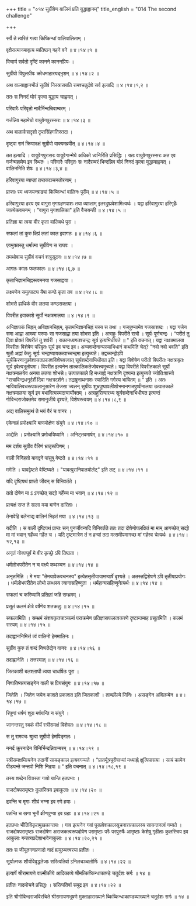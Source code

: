 +++
title = "०१४ सुग्रीवेण वालिनं प्रति युद्धाह्वानम्"
title_english = "014 The second challenge"

+++


सर्वे ते त्वरितं गत्वा किष्किन्धां वालिपालिताम् ।  

वृक्षैरात्मानमावृत्य व्यतिष्ठन् गहने वने  ॥  ४।१४।१  ॥   

विचार्य सर्वतो दृष्टिं कानने काननप्रियः ।  

सुग्रीवो विपुलग्रीवः क्रोधमाहारयद्भृशम्  ॥  ४।१४।२  ॥   

अथ वाल्याह्वानभीतं सुग्रीवं निस्त्रासयति रामश्चतुर्दशे सर्व इत्यादि  ॥ 
४।१४।१,२  ॥   

  

ततः स निनदं घोरं कृत्वा युद्धाय चाह्वयत् ।  

परिवारैः परिवृतो नादैर्भिन्दन्निवाम्बरम् ।  

गर्जन्निव महामेघो वायुवेगपुरस्सरः  ॥  ४।१४।३  ॥   

अथ बालार्कसदृशो दृप्तसिंहगतिस्तदा ।  

दृष्ट्वा रामं क्रियादक्षं सुग्रीवो वाक्यमब्रवीत्  ॥  ४।१४।४  ॥   

तत इत्यादि । वायुवेगपुरःसरः वायुवेगान्मेघे अधिको ध्वनिरिति प्रसिद्धिः ।
यतः वायुवेगपुरस्सरः अत एव गर्जन्महामेघ इव स्थितः । परिवारैः परिवृतः सः
नादैरम्बरं भिन्दन्निव घोरं निनदं कृत्वा युद्धायाह्वयत् । वालिनमिति शेषः
 ॥  ४।१४।३,४  ॥   

  

हरिवागुरया व्याप्तां तप्तकाञ्चनतोरणाम् ।  

प्राप्ताः स्म ध्वजयन्त्राढ्यां किष्किन्धां वालिनः पुरीम्  ॥  ४।१४।५  ॥   

हरिवागुरया हरय एव वागुरा मृगग्रहणपाशः तया व्याप्ताम्
इतरदुष्प्रवेशामित्यर्थः । यद्वा हरिवागुरया हरिगृहैः जात्येकवचनम् ।
"वागुरा मृगशालिका" इति वैजयन्ती  ॥  ४।१४।५  ॥   

  

प्रतिज्ञा या त्वया वीर कृता वालिवधे पुरा ।  

सफलां तां कुरु क्षिप्रं लतां काल इवागतः  ॥  ४।१४।६  ॥   

एवमुक्तस्तु धर्मात्मा सुग्रीवेण स राघवः ।  

तमथोवाच सुग्रीवं वचनं शत्रुसूदनः  ॥  ४।१४।७  ॥   

आगतः कालः फलकालः  ॥  ४।१४।६,७  ॥   

कृताभिज्ञानचिह्नस्त्वमनया गजसाह्वया ।  

लक्ष्मणेन समुत्पाट्य यैषा कण्ठे कृता तव  ॥  ४।१४।८  ॥   

शोभसे ह्यधिकं वीर लतया कण्ठसक्तया ।  

विपरीत इवाकाशे सूर्यो नक्षत्रमालया  ॥  ४।१४।९  ॥   

अभिज्ञापकं चिह्नम् अबिज्ञानचिह्नम्, कृतमभिज्ञानचिह्नं यस्य स तथा ।
गजपुष्प्यामेव गजसाशब्दः । यद्वा गजेन समा आह्वा आख्या यस्याः सा गजसाह्वा
तया शोभस इति । अत्राहुः विपरीते रात्रौ । सूर्यः पूर्णचन्द्रः । "परीतं तु
दिवा प्रोक्तं विपरीतं तु शर्वरी । राकामध्यगतश्चन्द्रः सूर्य इत्यभिधीयते
 ॥ " इति वचनात्। यद्वा नक्षत्रमालया विपरीतः विशेषेण परिवृतः सूर्य इव
चन्द्र इव। अन्यशब्देनान्यस्याभिधानं कथमिति चेत्? "नवो नवो भवति" इति
श्रुतौ अह्नां केतुः सूर्यः चन्द्राप्यायकत्वाच्चन्द्रमा इत्युच्यते।
तद्वच्चन्द्रोऽपि सूर्यकिरणानुप्रवेशायत्तप्रकाशविशेषवत्त्वात्
सूर्यशब्देनाभिधीयत इति। यद्वा विशेषेण परीतो विपरीतः नक्षत्रावृतः सूर्य
इवेत्यभूतोपमा। विपरीत इत्यनेन तात्कालिकतेजोवत्त्वमुच्यते। यद्वा विपरीते
विपरीतकाले सूर्यो नक्षत्रमालयेव अनया लतया शोभसे। उत्पातकाले हि मध्याह्ने
नक्षत्राणि दृश्यन्त इत्युच्यते ज्योतिःशास्त्रे "रात्राविन्द्रधनुर्दर्शें
दिवा नक्षत्रदर्शने। तद्राष्ट्रनाथनाशः स्यादिति गर्गस्य भाषितम्  ॥ " इति ।
अतः भाविवालिवधरूपफलानुसारेण तेजसा ज्वलन् सुग्रीवः
शुभ्रपुष्पावलीशोभमानगजपुष्पीमालया उत्पातकाले नक्षत्रमालया सूर्य इव
बभावित्यस्मदाचार्योक्तम् । अत्राहुरित्यारभ्य सूर्यशब्देनाभिधीयत इत्यन्तं
गोविन्दराजोक्तमेव रामानुजीये दृश्यते, विशेषस्त्वयम्  ॥  ४।१४।८,९  ॥   

  

अद्य वालिसमुत्थं ते भयं वैरं च वानर ।  

एकेनाहं प्रमोक्ष्यामि बाणमोक्षेण संयुगे  ॥  ४।१४।१०  ॥   

अद्येति । प्रमोक्ष्यामि प्रमोचयिष्यामि । अनिट्तवमार्षम्  ॥  ४।१४।१०  ॥   

  

मम दर्शय सुग्रीव वैरिणं भ्रातृरूपिणम् ।  

वाली विनिहतो यावद्वने पांसुषु वेष्टते  ॥  ४।१४।११  ॥   

ममेति । यावद्वेष्टते वेष्टिष्यते । "यावत्पुरानिपातयोर्लट्" इति लट्  ॥ 
४।१४।११  ॥   

  

यदि दृष्टिपथं प्राप्तो जीवन् स विनिवर्तते ।  

ततो दोषेण मा ऽ ऽगच्छेत् सद्यो गर्हेच्च मा भवान्  ॥  ४।१४।१२  ॥   

प्रत्यक्षं सप्त ते साला मया बाणेन दारिताः ।  

तेनावेहि बलेनाद्य वालिनं निहतं मया  ॥  ४।१४।१३  ॥   

यदीति । स वाली दृष्टिपथं प्राप्तः सन् पुनर्जीवन्यदि विनिवर्तते ततः तदा
दोषेणोपलक्षितं मा माम् आगच्छेत् सद्यो मा मां भवान् गर्हेच्च गर्हेत च ।
यदि दृष्टमात्रेण तं न हन्यां तदा मत्समीपमागच्छ मां गर्हस्व चेत्यर्थः  ॥ 
४।१४।१२,१३  ॥   

  

अनृतं नोक्तपूर्वं मे वीर कृच्छ्रे ऽपि तिष्ठता ।  

धर्मलोभपरीतेन न च वक्ष्ये कथञ्चन  ॥  ४।१४।१४  ॥   

अनृतमिति । मे मया "तेमयावेकवचनस्य" इत्येतत्तृतीयायामप्यार्षे दृश्यते ।
अतस्तद्विशेषणे ऽपि तृतीयाप्रयोगः । धर्मलोभपरीतेन लोभो लब्धस्य
त्यागासहिष्णुता । धर्महान्यसहिष्णुनेत्यर्थः  ॥  ४।१४।१४  ॥   

  

सफलां च करिष्यामि प्रतिज्ञां जहि सम्भ्रमम् ।  

प्रसूतं कलमं क्षेत्रे वर्षेणेव शतक्रतुः  ॥  ४।१४।१५  ॥   

सफलामिति । सम्भ्रमं संशयकृतचाञ्चल्यं पराक्रमेण प्रतिज्ञासफलत्वकरणे
दृष्टान्तमाह प्रसूतमिति । कलमं सस्यम्  ॥  ४।१४।१५  ॥   

  

तदाह्वाननिमित्तं त्वं वालिनो हेममालिनः ।  

सुग्रीव कुरु तं शब्दं निष्पतेद्येन वानरः  ॥  ४।१४।१६  ॥   

तदाह्वानेति । तत्तस्मात्  ॥  ४।१४।१६  ॥   

  

जितकाशी बलश्लाघी त्वया चाधर्षितः पुरा ।  

निष्पतिष्यत्यसङ्गेन वाली स प्रियसंयुगः  ॥  ४।१४।१७  ॥   

जितेति । जितेन जयेन काशते प्रकाशत इति जितकाशी । ताच्छील्ये णिनिः ।
असङ्गेन अविलम्बेन  ॥  ४।१४।१७  ॥   

  

रिपूणां धर्षणं शूरा मर्षयन्ति न संयुगे ।  

जानन्तस्तु स्वकं वीर्यं स्त्रीसमक्षं विशेषतः  ॥  ४।१४।१८  ॥   

स तु रामवचः श्रुत्वा सुग्रीवो हेमपिङ्गलः ।  

ननर्द क्रूरनादेन विनिर्भिन्दन्निवाम्बरम्  ॥  ४।१४।१९  ॥   

स्त्रीसमक्षमित्यनेन तदानीं सायङ्काल इत्यवगम्यते ।
"प्रातर्मूत्रपुरीषाभ्यां मध्याह्ने क्षुत्पिपासया । सायं कामेन पीड्यन्ते
जन्तवो निशि निद्रया  ॥ " इति वचनात्  ॥  ४।१४।१८,१९  ॥   

  

तस्य शब्देन वित्रस्ता गावो यान्ति हतप्रभाः ।  

राजदोषपरामृष्टाः कुलस्त्रिय इवाकुलाः  ॥  ४।१४।२०  ॥   

द्रवन्ति च मृगाः शीघ्रं भग्ना इव रणे हयाः ।  

पतन्ति च खगा भूमौ क्षीणपुण्या इव ग्रहाः  ॥  ४।१४।२१  ॥   

हतप्रभाः भीतिविकृतमुखकान्तयः । गाव इत्यनेन गवां
पुरप्रवेशकालसूचनात्तत्कालस्य सायन्तनत्वं गम्यते । राजदोषपरामृष्टाः
राजदोषेण अराजकत्वरूपदोषेण परामृष्टाः परैः परपुरुषैः आमृष्टाः केशेषु
गृहीताः कुलस्त्रिय इव आकुलाः गन्तव्यप्रदेशाभावेनाकुलाः  ॥  ४।१४।२०,२१
 ॥   

  

ततः स जीमूतगणप्रणादो नादं ह्यमुञ्चत्त्वरया प्रतीतः ।  

सूर्यात्मजः शौर्यविवृद्धतेजाः सरित्पतिर्वा ऽनिलचञ्चलोर्मिः  ॥  ४।१४।२२
 ॥   

इत्यार्षे श्रीरामायणे वाल्मीकीये आदिकाव्ये श्रीमत्किष्किन्धाकाण्डे
चतुर्दशः सर्गः  ॥  १४  ॥   

प्रतीतः नादमोचने प्रसिद्धः । सरित्पतिर्वा समुद्र इव  ॥  ४।१४।२२  ॥   

इति श्रीगोविन्दराजविरचिते श्रीरामायणभूषणे मुक्ताहाराख्याने
ब्किष्किन्धाकाण्डव्याख्याने चतुर्दशः सर्गः  ॥  १४  ॥   


